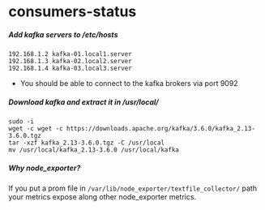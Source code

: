 # consumers-status

##### Add kafka servers to /etc/hosts
```
192.168.1.2 kafka-01.local1.server
192.168.1.3 kafka-02.local2.server
192.168.1.4 kafka-03.local3.server
```
* You should be able to connect to the kafka brokers via port 9092

##### Download kafka and extract it in /usr/local/
```
sudo -i
wget -c wget -c https://downloads.apache.org/kafka/3.6.0/kafka_2.13-3.6.0.tgz
tar -xzf kafka_2.13-3.6.0.tgz -C /usr/local
mv /usr/local/kafka_2.13-3.6.0 /usr/local/kafka
```

##### Why node_exporter?
If you put a prom file in `/var/lib/node_exporter/textfile_collector/` path your metrics expose along other
node_exporter metrics.